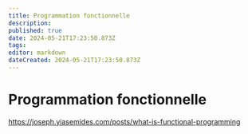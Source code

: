 ```yaml
---
title: Programmation fonctionnelle
description: 
published: true
date: 2024-05-21T17:23:50.873Z
tags: 
editor: markdown
dateCreated: 2024-05-21T17:23:50.873Z
---
```


# Programmation fonctionnelle

<https://joseph.yiasemides.com/posts/what-is-functional-programming>
